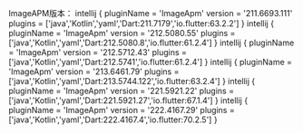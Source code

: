 ImageAPM版本：
intellij {
pluginName = 'ImageApm'
version = '211.6693.111'
plugins = ['java','Kotlin','yaml','Dart:211.7179','io.flutter:63.2.2']
}
intellij {
pluginName = 'ImageApm'
version = '212.5080.55'
plugins = ['java','Kotlin','yaml','Dart:212.5080.8','io.flutter:61.2.4']
}
intellij {
pluginName = 'ImageApm'
version = '212.5712.43'
plugins = ['java','Kotlin','yaml','Dart:212.5741','io.flutter:61.2.4']
}
intellij {
pluginName = 'ImageApm'
version = '213.6461.79'
plugins = ['java','Kotlin','yaml','Dart:213.5744.122','io.flutter:63.2.4']
}
intellij {
pluginName = 'ImageApm'
version = '221.5921.22'
plugins = ['java','Kotlin','yaml','Dart:221.5921.27','io.flutter:67.1.4']
}
intellij {
pluginName = 'ImageApm'
version = '222.4167.29'
plugins = ['java','Kotlin','yaml','Dart:222.4167.4','io.flutter:70.2.5']
}